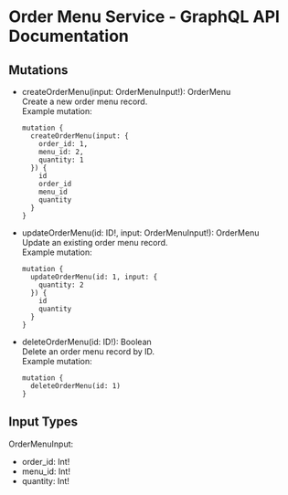 # Order Menu Service - GraphQL API Documentation

## Mutations

- createOrderMenu(input: OrderMenuInput!): OrderMenu  
  Create a new order menu record.  
  Example mutation:
  ```
  mutation {
    createOrderMenu(input: {
      order_id: 1,
      menu_id: 2,
      quantity: 1
    }) {
      id
      order_id
      menu_id
      quantity
    }
  }
  ```

- updateOrderMenu(id: ID!, input: OrderMenuInput!): OrderMenu  
  Update an existing order menu record.  
  Example mutation:
  ```
  mutation {
    updateOrderMenu(id: 1, input: {
      quantity: 2
    }) {
      id
      quantity
    }
  }
  ```

- deleteOrderMenu(id: ID!): Boolean  
  Delete an order menu record by ID.  
  Example mutation:
  ```
  mutation {
    deleteOrderMenu(id: 1)
  }
  ```

## Input Types

OrderMenuInput:
- order_id: Int!
- menu_id: Int!
- quantity: Int!

